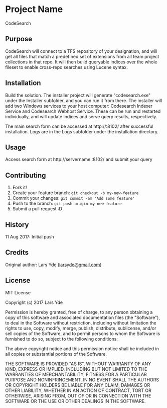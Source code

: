 # Project Name

CodeSearch

## Purpose
CodeSearch will connect to a TFS repository of your designation, and will get all files that match a predefined set of extensions from all team project collections in that repo. It will then build queryable indices over the whole fileset to enable cross-repo searches using Lucene syntax.

## Installation

Build the solution. The installer project will generate "codesearch.exe" under the Installer subfolder, and you can run it from there.
The installer will add two Windows services to your host computer: Codesearch Indexer Service and Codesearch Webhost Service. These can be run and 
restarted individually, and will update indices and serve query results, respectively.

The main search form can be accessed at http://<servername>:8102/ after successful installation.
Logs are in the Logs subfolder under the installation directory.

## Usage

Access search form at http://servername.:8102/ and submit your query

## Contributing

1. Fork it!
2. Create your feature branch: `git checkout -b my-new-feature`
3. Commit your changes: `git commit -am 'Add some feature'`
4. Push to the branch: `git push origin my-new-feature`
5. Submit a pull request :D

## History

11 Aug 2017: Initial push

## Credits

Original author: Lars Yde (larsyde@gmail.com)

## License

MIT License

Copyright (c) 2017 Lars Yde

Permission is hereby granted, free of charge, to any person obtaining a copy
of this software and associated documentation files (the "Software"), to deal
in the Software without restriction, including without limitation the rights
to use, copy, modify, merge, publish, distribute, sublicense, and/or sell
copies of the Software, and to permit persons to whom the Software is
furnished to do so, subject to the following conditions:

The above copyright notice and this permission notice shall be included in all
copies or substantial portions of the Software.

THE SOFTWARE IS PROVIDED "AS IS", WITHOUT WARRANTY OF ANY KIND, EXPRESS OR
IMPLIED, INCLUDING BUT NOT LIMITED TO THE WARRANTIES OF MERCHANTABILITY,
FITNESS FOR A PARTICULAR PURPOSE AND NONINFRINGEMENT. IN NO EVENT SHALL THE
AUTHORS OR COPYRIGHT HOLDERS BE LIABLE FOR ANY CLAIM, DAMAGES OR OTHER
LIABILITY, WHETHER IN AN ACTION OF CONTRACT, TORT OR OTHERWISE, ARISING FROM,
OUT OF OR IN CONNECTION WITH THE SOFTWARE OR THE USE OR OTHER DEALINGS IN THE
SOFTWARE.
